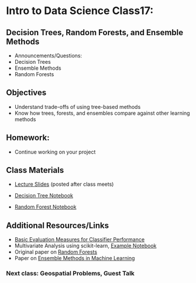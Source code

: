 Intro to Data Science Class17: 
=======

## Decision Trees, Random Forests, and Ensemble Methods

- Announcements/Questions:
- Decision Trees
- Ensemble Methods
- Random Forests

## Objectives

* Understand trade-offs of using tree-based methods
* Know how trees, forests, and ensembles compare against other learning methods

## Homework:

- Continue working on your project

## Class Materials

* [Lecture Slides](https://github.com/gads14-nyc/fall_2014_lessons/blob/master/17_forests_ensembles/class17.pdf) (posted after class meets)
* [Decision Tree Notebook](http://nbviewer.ipython.org/github/gads14-nyc/fall_2014_lessons/blob/master/17_forests_ensembles/lab/DecisionTree_ClassificationLab.ipynb)

* [Random Forest Notebook](http://nbviewer.ipython.org/github/gads14-nyc/fall_2014_lessons/blob/master/17_forests_ensembles/lab/random_forest.ipynb)


## Additional Resources/Links 

* [Basic Evaluation Measures for Classifier Performance](http://webdocs.cs.ualberta.ca/~eisner/measures.html)
* Multivariate Analysis using scikit-learn, [Example Notebook](http://nbviewer.ipython.org/github/piti118/babar_python_tutorial/blob/master/notebooks/03_Multivariate_Analysis.ipynb)
* Original paper on [Random Forests](http://oz.berkeley.edu/~breiman/randomforest2001.pdf) 
* Paper on [Ensemble Methods in Machine Learning](http://www.ensemblemethods.com/documents/EnsembleMethodsInMachineLearning.pdf)

### Next class: Geospatial Problems, Guest Talk


